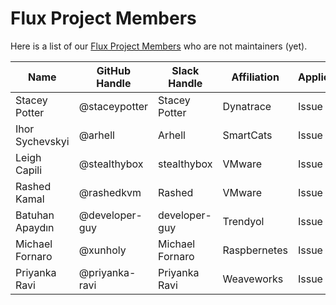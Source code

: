 # Flux Project Members

Here is a list of our [Flux Project Members](community-roles.md#project-member)
who are not maintainers (yet).

| Name            | GitHub Handle  | Slack Handle    | Affiliation  | Application |
| --------------- | -------------- | --------------- | ------------ | ----------- |
| Stacey Potter   | @staceypotter  | Stacey Potter   | Dynatrace    | Issue #210  |
| Ihor Sychevskyi | @arhell        | Arhell          | SmartCats    | Issue #202  |
| Leigh Capili    | @stealthybox   | stealthybox     | VMware       | Issue #234  |
| Rashed Kamal    | @rashedkvm     | Rashed          | VMware       | Issue #239  |
| Batuhan Apaydın | @developer-guy | developer-guy   | Trendyol     | Issue #242  |
| Michael Fornaro | @xunholy       | Michael Fornaro | Raspbernetes | Issue #289  |
| Priyanka Ravi   | @priyanka-ravi | Priyanka Ravi   | Weaveworks   | Issue #293  |

